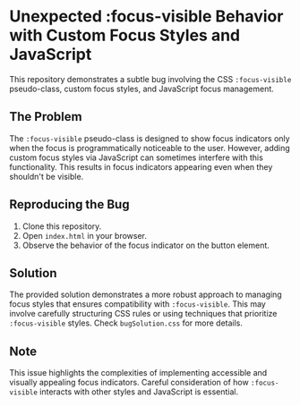 # Unexpected :focus-visible Behavior with Custom Focus Styles and JavaScript

This repository demonstrates a subtle bug involving the CSS `:focus-visible` pseudo-class, custom focus styles, and JavaScript focus management.

## The Problem

The `:focus-visible` pseudo-class is designed to show focus indicators only when the focus is programmatically noticeable to the user.  However, adding custom focus styles via JavaScript can sometimes interfere with this functionality. This results in focus indicators appearing even when they shouldn't be visible.

## Reproducing the Bug

1. Clone this repository.
2. Open `index.html` in your browser.
3. Observe the behavior of the focus indicator on the button element.

## Solution

The provided solution demonstrates a more robust approach to managing focus styles that ensures compatibility with `:focus-visible`. This may involve carefully structuring CSS rules or using techniques that prioritize `:focus-visible` styles. Check `bugSolution.css` for more details.

## Note

This issue highlights the complexities of implementing accessible and visually appealing focus indicators. Careful consideration of how `:focus-visible` interacts with other styles and JavaScript is essential.